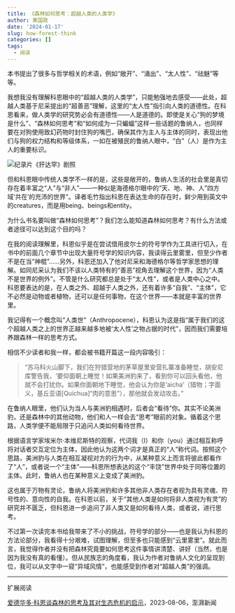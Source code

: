 ```yaml
---
title: 《森林如何思考：超越人类的人类学》
author: 黄国政
date: '2024-01-17'
slug: how-forest-think
categories: []
tags:
  - 阅读
---
```


<!--more-->

本书提出了很多与哲学相关的术语，例如“敞开”、“涌出”、“太人性”、“祛魅”等等。

我想我没有理解科恩眼中的“超越人类的人类学”，只能勉强地去感受——此处，超越人类基于尼采提出的“超善恶”理解，这里的“太人性”指引向人类的道德性。在科恩看来，做人类学的研究势必会有道德性——人是道德的。即使是关心“狗的梦境是什么”、“森林如何思考”和“如何成为一只蝙蝠”这样一些话题的鲁纳人，也同样要在对狗使用致幻药物时封住狗的嘴巴，确保其作为主人与主体的同时，表现出他们与狗的权力结构和等级体系，一如在被殖民的鲁纳人眼中，“白”（人）是作为主人的重要标识。

![纪录片《犴达罕》剧照](https://cdn.jsdelivr.net/gh/residualsun1/blog-static/images/2024/01/01-17-dog-dream.jpg)

但和科恩眼中传统人类学不一样的是，这些是敞开的，鲁纳人生活的社会里是真切存在着丰富之“人”与“非人”——一种似是海德格尔眼中的“天、地、神、人”四方域‘共在’的充沛的世界”。译者毛竹指出科恩在表达生命的存在时，鲜少用到英文中的creatures，而是用being、beings和entity。

为什么书名要叫做“森林如何思考”？我们怎么能知道森林如何思考？有什么方法或者途径可以达到这个目的吗？

在我的阅读理解里，科恩似乎是在尝试借用皮尔士的符号学作为工具进行切入，在书中的前面几个章节中出现大量符号学的知识内容，我读得云里雾里，但至少作者不是在当“神棍”……另外，科恩还加入了他对尼采和海德格尔等哲学家思想的理解。如同尼采认为我们不该以人类特有的“善恶”视角去理解这个世界，因为“人类不是世界的例外”。不管是什么研究都总是处于“太人性”，或者是人类中心之中。科恩要表达的是，在人类之外、超越于人类之外，还有着许多“自我”、“主体”，它不必然是动物或者植物，还可以是任何事物，在这个世界——本就是丰富的世界里。

我记得有一个概念叫“人类世”（Anthropocene），科恩认为这是指“属于我们的这个超越人类之上的世界正越来越多地被‘太人性’之物占据的时代”，因而我们需要培养跟森林一样的思考方式。

相信不少读者和我一样，都会被书籍开篇这一段内容吸引：

> “苏马科火山脚下，我们在狩猎营地的茅草屋里安营扎寨准备睡觉，胡安尼库警告我，‘要仰面朝上睡觉！如果美洲豹来了，看到你可以回头看他，他就不会打扰你。如果你面朝地下睡觉，他会认为你是‘aicha’（猎物；字面义，基丘亚语[Quichua]“肉的意思”），那他就会发动攻击。”

在鲁纳人眼里，他们认为当人与美洲豹相遇时，后者会“看待”你。其实不论美洲豹，还是森林中的其他动物，他们和人一样会去“思考”眼前的对象。循着这个思路，人类学便不能局限于只追问人类如何看待世界。

根据语言学家埃米尔·本维尼斯特的观察，代词我（I）和你（you）通过相互称呼将对话者交互定位为主体，因此他认为这两个词才是真正的“人”称代词。按照这个思路，美洲豹与人类在相互凝视对方的行为中，从某种意义上而言将彼此都看作了“人”，或者说一个“主体”——科恩所想表达的这个“丰饶”世界中处于同等位置的主体。此时，鲁纳人也在某种意义上变成了美洲豹。

这也属于万物有灵论，鲁纳人将美洲豹和许多其他非人类存在者视为具有灵魂、符号性的、意向性的自我。在科恩以前，关于“其他人类是如何将非人类视为有灵”的研究并不匮乏，但科恩进一步追问了非人类又是如何看待人类，或者说，进行思考。

不过第一次读完本书给我带来了不小的挑战，符号学的部分——也是我认为科恩的方法论部分，我看得十分艰难，试图理解，但至多也只能感到“云里雾里”。就此而言，我觉得作者并没有把森林究竟要如何思考这件事情讲清楚、讲好（当然，也是因为我没有真的看懂）。但从民族志的角度看，我认为作者对鲁纳人文化的呈现到位，我可以从文字中一窥“异域风情”，也能感受到作者对“超越人类”的强调。

---

扩展阅读

[爱德华多·科恩谈森林的思考及其对生态危机的启示](https://www.thepaper.cn/newsDetail_forward_24079096)，2023-08-06，澎湃新闻